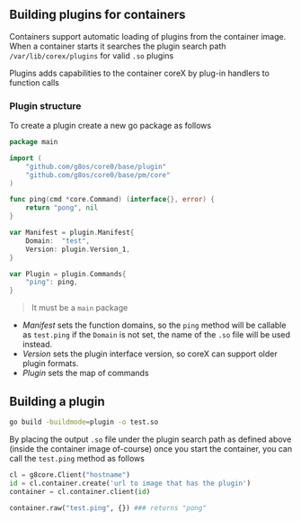 ## Building plugins for containers
Containers support automatic loading of plugins from the container image. When a container starts
it searches the plugin search path `/var/lib/corex/plugins` for valid `.so` plugins

Plugins adds capabilities to the container coreX by plug-in handlers to function calls

### Plugin structure
To create a plugin create a new go package as follows

```go
package main

import (
	"github.com/g8os/core0/base/plugin"
	"github.com/g8os/core0/base/pm/core"
)

func ping(cmd *core.Command) (interface{}, error) {
	return "pong", nil
}

var Manifest = plugin.Manifest{
	Domain:  "test",
	Version: plugin.Version_1,
}

var Plugin = plugin.Commands{
	"ping": ping,
}

```

> It must be a `main` package

- *Manifest* sets the function domains, so the `ping` method will be callable as
`test.ping` if the `Domain` is not set, the name of the `.so` file will be used instead.
- *Version* sets the plugin interface version, so coreX can support older plugin formats.
- *Plugin* sets the map of commands

## Building a plugin
```bash
go build -buildmode=plugin -o test.so
```

By placing the output `.so` file under the plugin search path as defined above (inside the container image of-course)
once you start the container, you can call the `test.ping` method as follows

```python
cl = g8core.Client("hostname")
id = cl.container.create('url to image that has the plugin')
container = cl.container.client(id)

container.raw("test.ping", {}) ### returns "pong"
```

